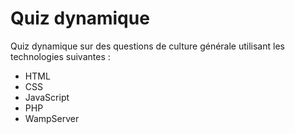 # Quiz dynamique

Quiz dynamique sur des questions de culture générale utilisant les technologies suivantes :

- HTML
- CSS
- JavaScript
- PHP
- WampServer